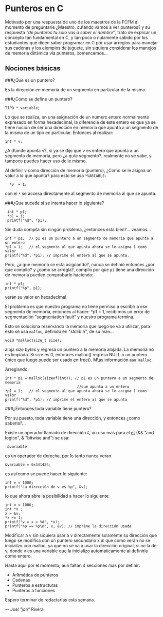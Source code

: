 # Punteros en C

Motivado por una respuesta de uno de los maestros de la FCFM al momento de preguntarle
¿Maestro, cu\ando vamos a ver punteros?  y su respuesta *"de punteros tu solo vas a saber el nombre"*,
trato de explicar un concepto tan fundamental en C, y tan poco o nulamente sabido por los 
estudiantes que dicen saber programar en C por usar arreglos para manejar
sus cadenas y los ejemplos de juguete, sin siquiera considerar los manejos
de memoria dinámica vía punteros, comencemos...

## Nociones básicas

###¿Que es un puntero?

Es la dirección en memoria de un segmento en particular de la misma.

###¿Como se define un puntero?

    TIPO * variable;

Lo que se realiza, en una asignación de un numero entero normalmente
expresado en forma hexadecimal, la diferencia de este entero es que ya se
tiene noción de ser una dirección en memoria que apunta a un segmento de la misma
de un tipo en particular. Entonces al realizar:

    int * v;

¿A d\onde apunta v?, si ya se dijo que v es entero que apunta a un segmento de memoria, pero 
¿a qu\e segmento?, realmente no se sabe, y tampoco puedes hacer uso de le mismo.

Al definir v como dirección de memoria (puntero), ¿Como se le asigna un valor a lo que apunta?
para esto se usa `*VARIABLE`:

	  *v  = 1;

con el `*` se accesa directamente al segmento de memoria al que se apunta.

###¿Que sucede si se intenta hacer lo siguiente?

     int * p1;
     *p1 = 1;
     printf("%d", *p1);

Sin duda compila sin ningún problema, ¿entonces esta bien?... veamos...

    int * p1;  // p1 es un puntero a un segmento de memoria que apunta a un entero
    *p1 = 1;   // el segmento al que apunta ahora se le asigna 1 como valor
    printf("%d", *p1); // imprime el entero al que se apunta.

Pero, ¿a que memoria se esta asignando?, nunca se definió entonces ¿por que compilo?
y ¿como se arregla?, compilo por que `p1` tiene una dirección de memoria pueden comprobarlo
haciendo:

    int * p1;  
    printf("%p", p1);

verán su valor en hexadecimal.

El problema es que nuestro programa no tiene permiso a escribir a ese segmento de memoria, entonces
al hacer: *p1 = 1, recibimos un error de segmentación "segmentation fault" y nuestro programa
termina.

Esto se soluciona reservando la memoria que luego se va a utilizar, para esto se usa `malloc`,
definido en "stdlib.h", de su man...

    void *malloc(size_t size);

aloja _size_ _bytes_ y regresa un puntero a la memoria alojada. La memoria no 
es limpiada. Si size es 0, entonces malloc() regresa NULL o un puntero único 
que luego puede ser usado en free(). M\as información `man malloc`.

Arreglando:

    int * p1 = malloc(sizeof(int)); // p1 es un puntero a un segmento de memoria 
	                                 //que apunta a un entero
    *p1 = 1;   // el segmento al que apunta ahora se le asigna 1 como valor
    printf("%d", *p1); // imprime el entero al que se apunta


###¿Entonces toda variable tiene puntero?

Por su puesto, toda variable tiene una dirección, y entonces ¿como saberla?...

Existe un operador llamado de dirección  `&`, un uso mas para el [et] (&& "and logico", & "bitwise and")
se usa:

     &variable

[et]: http://es.wikipedia.org/wiki/%26

es un operador de derecha, por lo tanto nunca veran

    &variable = 0x341424;
    
es así como se puede hacer lo siguiente:   

    int v = 1000;
    printf("La dirección de v es %p", &v);

lo que ahora abre la posibilidad a hacer lo siguiente:

    int v = 1000;
    int *x ;
    x = &v;
    *x += 1;
    printf("v = x = %d", *x); 
    printf("%p == %p\n", x, &v); // imprime la dirección usada

Modificar a v sin siquiera usar a v directamente solamente su dirección
que luego se modifica con un puntero secundario x al que como verán no se
inicializo con malloc, ya que no se va a usar la dirección original, si no la de v,
donde v es una variable que la inicializo automáticamente al definirla como entero.

Hasta aquí por el momento, aun faltan 4 secciones mas por definir:

  * Aritmética de punteros
  * Cadenas
  * Punteros a estructuras
  * Punteros a funciones

Espero terminar de redactarlas esta semana.

-- Joel _"joe"_ Rivera
